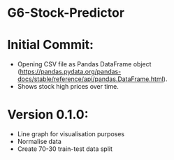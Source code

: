# G6-Stock-Predictor


# Initial Commit: 
- Opening CSV file as Pandas DataFrame object (https://pandas.pydata.org/pandas-docs/stable/reference/api/pandas.DataFrame.html).
- Shows stock high prices over time.

# Version 0.1.0:
- Line graph for visualisation purposes
- Normalise data
- Create 70-30 train-test data split